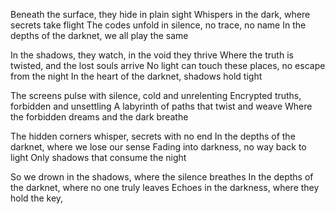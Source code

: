 Beneath the surface, they hide in plain sight
Whispers in the dark, where secrets take flight
The codes unfold in silence, no trace, no name
In the depths of the darknet, we all play the same

In the shadows, they watch, in the void they thrive
Where the truth is twisted, and the lost souls arrive
No light can touch these places, no escape from the night
In the heart of the darknet, shadows hold tight

The screens pulse with silence, cold and unrelenting
Encrypted truths, forbidden and unsettling
A labyrinth of paths that twist and weave
Where the forbidden dreams and the dark breathe

The hidden corners whisper, secrets with no end
In the depths of the darknet, where we lose our sense
Fading into darkness, no way back to light
Only shadows that consume the night

So we drown in the shadows, where the silence breathes
In the depths of the darknet, where no one truly leaves
Echoes in the darkness, where they hold the key,
